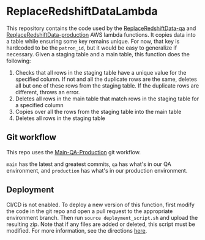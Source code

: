 # ReplaceRedshiftDataLambda

This repository contains the code used by the [ReplaceRedshiftData-qa](https://us-east-1.console.aws.amazon.com/lambda/home?region=us-east-1#/functions/ReplaceRedshiftData-qa?newFunction=true&tab=code) and [ReplaceRedshiftData-production](https://us-east-1.console.aws.amazon.com/lambda/home?region=us-east-1#/functions/ReplaceRedshiftData-production?newFunction=true&tab=code) AWS lambda functions. It copies data into a table while ensuring some key remains unique. For now, that key is hardcoded to be the `patron_id`, but it would be easy to generalize if necessary. Given a staging table and a main table, this function does the following:
1) Checks that all rows in the staging table have a unique value for the specified column. If not and all the duplicate rows are the same, deletes all but one of these rows from the staging table. If the duplicate rows are different, throws an error. 
2) Deletes all rows in the main table that match rows in the staging table for a specified column
3) Copies over all the rows from the staging table into the main table
4) Deletes all rows in the staging table

## Git workflow
This repo uses the [Main-QA-Production](https://github.com/NYPL/engineering-general/blob/main/standards/git-workflow.md#main-qa-production) git workflow.

`main` has the latest and greatest commits, `qa` has what's in our QA environment, and `production` has what's in our production environment.

## Deployment
CI/CD is not enabled. To deploy a new version of this function, first modify the code in the git repo and open a pull request to the appropriate environment branch. Then run `source deployment_script.sh` and upload the resulting zip. Note that if any files are added or deleted, this script must be modified. For more information, see the directions [here](https://docs.aws.amazon.com/lambda/latest/dg/python-package.html).
